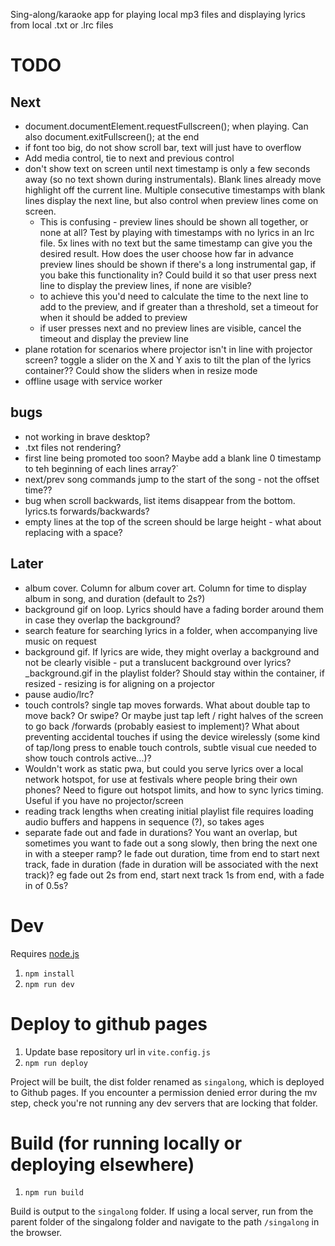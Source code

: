Sing-along/karaoke app for playing local mp3 files and displaying lyrics from local .txt or .lrc files

# TODO

## Next
- document.documentElement.requestFullscreen(); when playing. Can also document.exitFullscreen(); at the end
- if font too big, do not show scroll bar, text will just have to overflow
- Add media control, tie to next and previous control
- don't show text on screen until next timestamp is only a few seconds away (so no text shown during instrumentals). Blank lines already move highlight off the current line. Multiple consecutive timestamps with blank lines display the next line, but also control when preview lines come on screen.  
  - This is confusing - preview lines should be shown all together, or none at all? Test by playing with timestamps with no lyrics in an lrc file. 5x lines with no text but the same timestamp can give you the desired result. How does the user choose how far in advance preview lines should be shown if there's a long instrumental gap, if you bake this functionality in? Could build it so that user press next line to display the preview lines, if none are visible?
  - to achieve this you'd need to calculate the time to the next line to add to the preview, and if greater than a threshold, set a timeout for when it should be added to preview
  - if user presses next and no preview lines are visible, cancel the timeout and display the preview line
- plane rotation for scenarios where projector isn't in line with projector screen? toggle a slider on the X and Y axis to tilt the plan of the lyrics container?? Could show the sliders when in resize mode
- offline usage with service worker

## bugs
- not working in brave desktop?
- .txt files not rendering?
- first line being promoted too soon? Maybe add a blank line 0 timestamp to teh beginning of each lines array?`
- next/prev song commands jump to the start of the song - not the offset time??
- bug when scroll backwards, list items disappear from the bottom. lyrics.ts forwards/backwards?
- empty lines at the top of the screen should be large height - what about replacing with a space?

## Later
- album cover. Column for album cover art. Column for time to display album in song, and duration (default to 2s?)
- background gif on loop. Lyrics should have a fading border around them in case they overlap the background?
- search feature for searching lyrics in a folder, when accompanying live music on request
- background gif. If lyrics are wide, they might overlay a background and not be clearly visible - put a translucent background over lyrics? _background.gif in the playlist folder? Should stay within the container, if resized - resizing is for aligning on a projector
- pause audio/lrc?
- touch controls? single tap moves forwards. What about double tap to move back? Or swipe? Or maybe just tap left / right halves of the screen to go back /forwards (probably easiest to implement)? What about preventing accidental touches if using the device wirelessly (some kind of tap/long press to enable touch controls, subtle visual cue needed to show touch controls active...)?
- Wouldn't work as static pwa, but could you serve lyrics over a local network hotspot, for use at festivals where people bring their own phones? Need to figure out hotspot limits, and how to sync lyrics timing. Useful if you have no projector/screen
- reading track lengths when creating initial playlist file requires loading audio buffers and happens in sequence (?), so takes ages
- separate fade out and fade in durations? You want an overlap, but sometimes you want to fade out a song slowly, then bring the next one in with a steeper ramp? Ie fade out duration, time from end to start next track, fade in duration (fade in duration will be associated with the next track)? eg fade out 2s from end, start next track 1s from end, with a fade in of 0.5s?

# Dev

Requires [node.js](https://nodejs.org)

1. `npm install`
1. `npm run dev` 

# Deploy to github pages

1. Update base repository url in `vite.config.js`
1. `npm run deploy`

Project will be built, the dist folder renamed as `singalong`, which is deployed to Github pages.
If you encounter a permission denied error during the mv step, check you're not running any dev servers that are locking that folder.

# Build (for running locally or deploying elsewhere)

1. `npm run build`

Build is output to the `singalong` folder. If using a local server, run from the parent folder of the singalong folder and navigate to the path `/singalong` in the browser.
